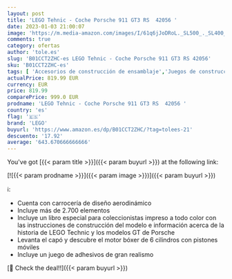 ```yaml
---
layout: post
title: 'LEGO Tehnic - Coche Porsche 911 GT3 RS  42056 '
date: 2023-01-03 21:00:07
image: 'https://m.media-amazon.com/images/I/61q6jJoDRoL._SL500_._SL400_.jpg'
comments: true
category: ofertas
author: 'tole.es'
slug: 'B01CCT2ZHC-es LEGO Tehnic - Coche Porsche 911 GT3 RS 42056'
sku: 'B01CCT2ZHC-es'
tags: [ 'Accesorios de construcción de ensamblaje','Juegos de construcción para niños','Juguetes','Juguetes y juegos','lego','🇪🇸', ]
actualPrice: 819.99 EUR
currency: EUR
price: 819.99
comparePrice: 999.0 EUR
prodname: 'LEGO Tehnic - Coche Porsche 911 GT3 RS  42056 '
country: 'es'
flag: '🇪🇸'
brand: 'LEGO'
buyurl: 'https://www.amazon.es/dp/B01CCT2ZHC/?tag=tolees-21'
descuento: '17.92'
average: '643.670666666666'
---
```


You've got [{{< param title >}}]({{< param buyurl >}}) at the following link:

[![{{< param prodname >}}]({{< param image >}})]({{< param buyurl >}})

ℹ️:

- Cuenta con carrocería de diseño aerodinámico
- Incluye más de 2.700 elementos
- Incluye un libro especial para coleccionistas impreso a todo color con las instrucciones de construcción del modelo e información acerca de la historia de LEGO Technic y los modelos GT de Porsche
- Levanta el capó y descubre el motor bóxer de 6 cilindros con pistones móviles
- Incluye un juego de adhesivos de gran realismo

[🛒 Check the deal!!]({{< param buyurl >}})
